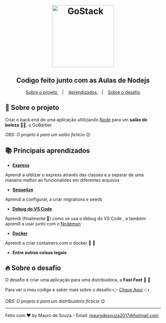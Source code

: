<h1 align="center">
    <img alt="GoStack" src="https://rocketseat-cdn.s3-sa-east-1.amazonaws.com/bootcamp-header.png" width="200px" />
</h1>

<h2 align="center">
  Codigo feito junto com as Aulas de Nodejs
</h2>

<div align="center">
  <a href="#dart-sobre-o-projeto"> Sobre o projeto </a>&nbsp;&nbsp;&nbsp;|&nbsp;&nbsp;&nbsp;
  <a href="#books-principais-aprendizados"> Aprendizados </a>&nbsp;&nbsp;&nbsp;|&nbsp;&nbsp;&nbsp;
  <a href="#fire-sobre-desafio"> Sobre o desafio</a>
</div>

## :dart: Sobre o projeto

  Criar o back end de uma aplicação ultilizando [Node](https://nodejs.org) para um **salão de beleza** :lipstick::lipstick:, o GoBarber

  *OBS: O projeto é para um salão ficticio* :wink:


## :books: Principais aprendizados

- **[Express](https://expressjs.com)**

Aprendi a ultilizar o express através das classes e a separar de uma maneira melhor as funcionalides em diferentes arquivos

 - **[Sequelize](https://sequelize.org)**

 Aprendi a configurar, a criar migrations e seeds

 - **[Debug do VS Code]()**

 Aprendi (finalmente :tada:) como se usa o debug do VS Code , e tambem aprendi a usar junto com o [Nodemon](https://www.npmjs.com/package/nodemon)

 - **[Docker](https://docker.com)**

 Aprendi a criar containers com o docker :whale: :whale:

- **Entre outras coisas legais**


## :fire: **Sobre o desafio**

O desafio é criar uma aplicação para uma distribuidora, a **Fast Feet** :truck: :truck:

Para ver o meu codigo e saber mais sobre o desafio :point_right: [Clique Aqui](https://github.com/MauroDeSouza/node-bootcamp-gostack-challenge-fastfeet) :point_left:

*OBS: O projeto é para um distribuidora ficticia* :wink:

---

Feito com :heart: by Mauro de Souza - Email: maurodesouza2017@hotmail.com
